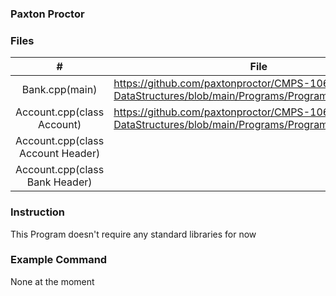 
### Paxton Proctor

### Files

|   #   | File            | Description                                        |
| :---: | --------------- | -------------------------------------------------- |
|   Bank.cpp(main) | https://github.com/paxtonproctor/CMPS-1063-DataStructures/blob/main/Programs/ProgramA2/bank.cpp |
|   Account.cpp(class Account) | https://github.com/paxtonproctor/CMPS-1063-DataStructures/blob/main/Programs/ProgramA2/account.cpp |
|   Account.cpp(class Account Header) |  |
|   Account.cpp(class Bank Header) |  |

### Instruction

This Program doesn't require any standard libraries for now

### Example Command

None at the moment
